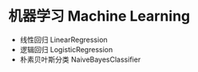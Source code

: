 # 机器学习 Machine Learning

- 线性回归 LinearRegression
- 逻辑回归 LogisticRegression
- 朴素贝叶斯分类 NaiveBayesClassifier